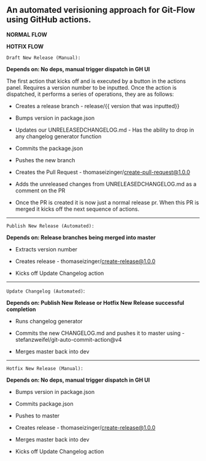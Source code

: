 ## An automated verisioning approach for Git-Flow using GitHub actions.

**NORMAL FLOW**

**HOTFIX FLOW**

`Draft New Release (Manual):`

**Depends on: No deps, manual trigger dispatch in GH UI**

The first action that kicks off and is executed by a button in the actions panel. Requires a version number to be inputted. Once the action is dispatched, it performs a series of operations, they are as follows:

- Creates a release branch - release/{{ version that was inputted}}

- Bumps version in package.json

- Updates our UNRELEASEDCHANGELOG.md - Has the ability to drop in any changelog generator function

- Commits the package.json

- Pushes the new branch

- Creates the Pull Request - thomaseizinger/create-pull-request@1.0.0

- Adds the unreleased changes from UNRELEASEDCHANGELOG.md as a comment on the PR

- Once the PR is created it is now just a normal release pr. When this PR is merged it kicks off the next sequence of actions.

<hr/>

`Publish New Release (Automated):`

**Depends on: Release branches being merged into master**

- Extracts version number

- Creates release - thomaseizinger/create-release@1.0.0

- Kicks off Update Changelog action

 <hr/>

`Update Changelog (Automated)`:

**Depends on: Publish New Release or Hotfix New Release successful completion**

- Runs changelog generator

- Commits the new CHANGELOG.md and pushes it to master using - stefanzweifel/git-auto-commit-action@v4

- Merges master back into dev

 <hr/>

`Hotfix New Release (Manual):`

**Depends on: No deps, manual trigger dispatch in GH UI**

- Bumps version in package.json

- Commits package.json

- Pushes to master

- Creates release - thomaseizinger/create-release@1.0.0

- Merges master back into dev

- Kicks off Update Changelog action
